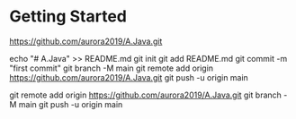 # Getting Started

https://github.com/aurora2019/A.Java.git

echo "# A.Java" >> README.md
git init
git add README.md
git commit -m "first commit"
git branch -M main
git remote add origin https://github.com/aurora2019/A.Java.git
git push -u origin main

git remote add origin https://github.com/aurora2019/A.Java.git
git branch -M main
git push -u origin main

